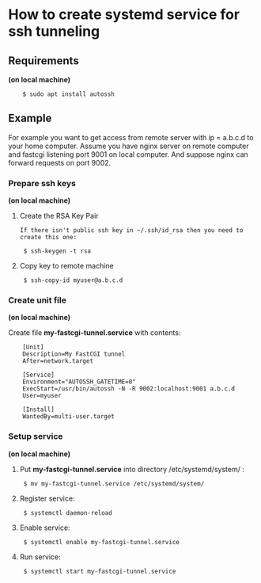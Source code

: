# How to create systemd service for ssh tunneling

## Requirements

**(on local machine)**

		$ sudo apt install autossh

## Example

For example you want to get access from remote server with ip = a.b.c.d to your home computer. Assume you have nginx server on remote computer and fastcgi listening port 9001 on local computer. And suppose nginx can forward requests on port 9002.

### Prepare ssh keys

**(on local machine)**

1. Create the RSA Key Pair

       If there isn't public ssh key in ~/.ssh/id_rsa then you need to create this one:

		$ ssh-keygen -t rsa

2. Copy key to remote machine

		$ ssh-copy-id myuser@a.b.c.d

### Create unit file

**(on local machine)**

Create file **my-fastcgi-tunnel.service** with contents:

        [Unit]
        Description=My FastCGI tunnel
        After=network.target
        
        [Service]
        Environment="AUTOSSH_GATETIME=0"
        ExecStart=/usr/bin/autossh -N -R 9002:localhost:9001 a.b.c.d
        User=myuser
        
        [Install]
        WantedBy=multi-user.target

### Setup service

**(on local machine)**

1. Put **my-fastcgi-tunnel.service** into directory /etc/systemd/system/ :

		$ mv my-fastcgi-tunnel.service /etc/systemd/system/

2. Register service:

		$ systemctl daemon-reload

3. Enable service:

		$ systemctl enable my-fastcgi-tunnel.service


4. Run service:

		$ systemctl start my-fastcgi-tunnel.service
